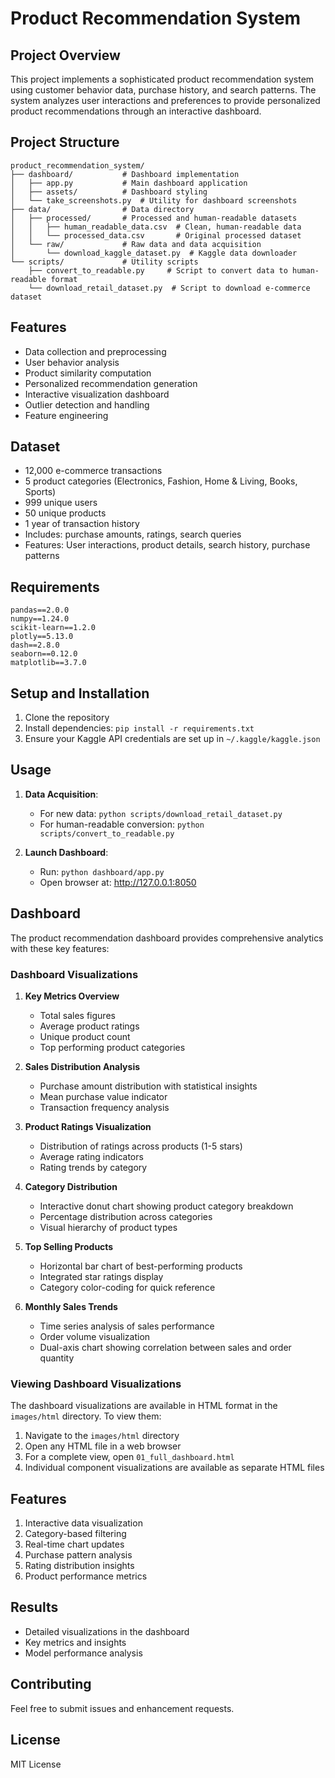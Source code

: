 # Product Recommendation System

## Project Overview
This project implements a sophisticated product recommendation system using customer behavior data, purchase history, and search patterns. The system analyzes user interactions and preferences to provide personalized product recommendations through an interactive dashboard.

## Project Structure
```
product_recommendation_system/
├── dashboard/           # Dashboard implementation
│   ├── app.py           # Main dashboard application
│   ├── assets/          # Dashboard styling
│   └── take_screenshots.py  # Utility for dashboard screenshots
├── data/                # Data directory
│   ├── processed/       # Processed and human-readable datasets
│   │   ├── human_readable_data.csv  # Clean, human-readable data
│   │   └── processed_data.csv       # Original processed dataset
│   └── raw/             # Raw data and data acquisition
│       └── download_kaggle_dataset.py  # Kaggle data downloader
└── scripts/             # Utility scripts
    ├── convert_to_readable.py     # Script to convert data to human-readable format
    └── download_retail_dataset.py  # Script to download e-commerce dataset
```

## Features
- Data collection and preprocessing
- User behavior analysis
- Product similarity computation
- Personalized recommendation generation
- Interactive visualization dashboard
- Outlier detection and handling
- Feature engineering

## Dataset
- 12,000 e-commerce transactions
- 5 product categories (Electronics, Fashion, Home & Living, Books, Sports)
- 999 unique users
- 50 unique products
- 1 year of transaction history
- Includes: purchase amounts, ratings, search queries
- Features: User interactions, product details, search history, purchase patterns

## Requirements
```
pandas==2.0.0
numpy==1.24.0
scikit-learn==1.2.0
plotly==5.13.0
dash==2.8.0
seaborn==0.12.0
matplotlib==3.7.0
```

## Setup and Installation
1. Clone the repository
2. Install dependencies: `pip install -r requirements.txt`
3. Ensure your Kaggle API credentials are set up in `~/.kaggle/kaggle.json`

## Usage
1. **Data Acquisition**: 
   - For new data: `python scripts/download_retail_dataset.py`
   - For human-readable conversion: `python scripts/convert_to_readable.py`

2. **Launch Dashboard**:
   - Run: `python dashboard/app.py`
   - Open browser at: http://127.0.0.1:8050

## Dashboard

The product recommendation dashboard provides comprehensive analytics with these key features:

### Dashboard Visualizations

1. **Key Metrics Overview**
   - Total sales figures
   - Average product ratings
   - Unique product count
   - Top performing product categories

2. **Sales Distribution Analysis**
   - Purchase amount distribution with statistical insights
   - Mean purchase value indicator
   - Transaction frequency analysis

3. **Product Ratings Visualization**
   - Distribution of ratings across products (1-5 stars)
   - Average rating indicators
   - Rating trends by category

4. **Category Distribution**
   - Interactive donut chart showing product category breakdown
   - Percentage distribution across categories
   - Visual hierarchy of product types

5. **Top Selling Products**
   - Horizontal bar chart of best-performing products
   - Integrated star ratings display
   - Category color-coding for quick reference

6. **Monthly Sales Trends**
   - Time series analysis of sales performance
   - Order volume visualization
   - Dual-axis chart showing correlation between sales and order quantity

### Viewing Dashboard Visualizations

The dashboard visualizations are available in HTML format in the `images/html` directory. To view them:

1. Navigate to the `images/html` directory
2. Open any HTML file in a web browser
3. For a complete view, open `01_full_dashboard.html`
4. Individual component visualizations are available as separate HTML files

## Features
1. Interactive data visualization
2. Category-based filtering
3. Real-time chart updates
4. Purchase pattern analysis
5. Rating distribution insights
6. Product performance metrics

## Results
- Detailed visualizations in the dashboard
- Key metrics and insights
- Model performance analysis

## Contributing
Feel free to submit issues and enhancement requests.

## License
MIT License
